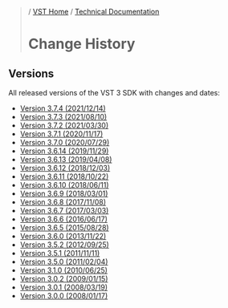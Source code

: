 >/ [VST Home](../../Index.md) / [Technical Documentation](../Index.md)
>
># Change History

## Versions

All released versions of the VST 3 SDK with changes and dates:

- [Version 3.7.4 (2021/12/14)](../Change+History/Versions/Version+3.7.4.md)
- [Version 3.7.3 (2021/08/10)](../Change+History/Versions/Version+3.7.3.md)
- [Version 3.7.2 (2021/03/30)](../Change+History/Versions/Version+3.7.2.md)
- [Version 3.7.1 (2020/11/17)](../Change+History/Versions/Version+3.7.1.md)
- [Version 3.7.0 (2020/07/29)](../Change+History/Versions/Version+3.7.0.md)
- [Version 3.6.14 (2019/11/29)](../Change+History/Versions/Version+3.6.14.md)
- [Version 3.6.13 (2019/04/08)](../Change+History/Versions/Version+3.6.13.md)
- [Version 3.6.12 (2018/12/03)](../Change+History/Versions/Version+3.6.12.md)
- [Version 3.6.11 (2018/10/22)](../Change+History/Versions/Version+3.6.11.md)
- [Version 3.6.10 (2018/06/11)](../Change+History/Versions/Version+3.6.10.md)
- [Version 3.6.9 (2018/03/01)](../Change+History/Versions/Version+3.6.9.md)
- [Version 3.6.8 (2017/11/08)](../Change+History/Versions/Version+3.6.8.md)
- [Version 3.6.7 (2017/03/03)](../Change+History/Versions/Version+3.6.7.md)
- [Version 3.6.6 (2016/06/17)](../Change+History/Versions/Version+3.6.6.md)
- [Version 3.6.5 (2015/08/28)](../Change+History/Versions/Version+3.6.5.md)
- [Version 3.6.0 (2013/11/22)](../Change+History/Versions/Version+3.6.0.md)
- [Version 3.5.2 (2012/09/25)](../Change+History/Versions/Version+3.5.2.md)
- [Version 3.5.1 (2011/11/11)](../Change+History/Versions/Version+3.5.1.md)
- [Version 3.5.0 (2011/02/04)](../Change+History/Versions/Version+3.5.0.md)
- [Version 3.1.0 (2010/06/25)](../Change+History/Versions/Version+3.1.0.md)
- [Version 3.0.2 (2009/01/15)](../Change+History/Versions/Version+3.0.2.md)
- [Version 3.0.1 (2008/03/19)](../Change+History/Versions/Version+3.0.1.md)
- [Version 3.0.0 (2008/01/17)](../Change+History/Versions/Version+3.0.0.md)

